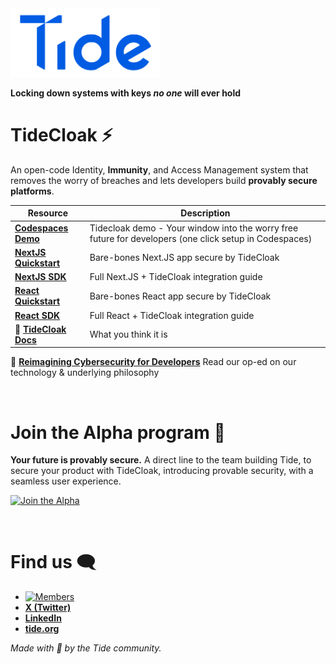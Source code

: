 <div>
  <img src="./TideLogo-Wordmark-Blue.png" alt="Tide logo" width="240"/>
</div>

**Locking down systems with keys *no one* will ever hold**

# TideCloak ⚡️

An open-code Identity, **Immunity**, and Access Management system that removes the worry of breaches and lets developers build **provably secure platforms**.

| Resource | Description |
|---|---|
| **[Codespaces Demo](https://github.com/tide-foundation/tidecloak-playground)** | Tidecloak demo - Your window into the worry free future for developers (one click setup in Codespaces) |
| **[NextJS Quickstart](https://github.com/tide-foundation/tidecloak-js/blob/main/packages/tidecloak-create-nextjs/README.md#quickstart)** | Bare-bones Next.JS app secure by TideCloak |
| **[NextJS SDK](https://github.com/tide-foundation/tidecloak-js/blob/main/packages/tidecloak-nextjs/README.md)** | Full Next.JS + TideCloak integration guide |
| **[React Quickstart](https://github.com/tide-foundation/tidecloak-gettingstarted)** | Bare-bones React app secure by TideCloak |
| **[React SDK](https://github.com/tide-foundation/tidecloak-js/blob/main/packages/tidecloak-react/README.md)** | Full React + TideCloak integration guide |
| 📰 **[TideCloak Docs](https://docs.tidecloak.com/docs/intro)** | What you think it is |

📌 **[Reimagining Cybersecurity for Developers](https://tide.org/blog/rethinking-cybersecurity-for-developers)** Read our op-ed on our technology & underlying philosophy

<br />

# Join the Alpha program 🚀

**Your future is provably secure.**
A direct line to the team building Tide, to secure your product with TideCloak, introducing provable security, with a seamless user experience.

[![Join the Alpha](https://img.shields.io/badge/Join_the_Alpha-0A81C4?style=for-the-badge&logo=apachespark&logoColor=white)](https://tide.org/alpha)

<br />

# Find us 🗨️

- [![Members](https://img.shields.io/badge/dynamic/json?url=https%3A%2F%2Fdiscord.com%2Fapi%2Finvites%2FXBMd9ny2q5%3Fwith_counts%3Dtrue&query=%24.approximate_member_count&label=Members&logo=discord&logoColor=white)](https://discord.gg/XBMd9ny2q5)
- [**X (Twitter)**](https://twitter.com/tidefoundation)
- [**LinkedIn**](https://www.linkedin.com/company/tide-foundation/)
- [**tide.org**](https://tide.org)

*Made with 🤯 by the Tide community.*
